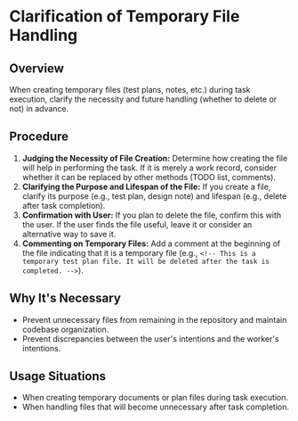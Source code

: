 # Clarification of Temporary File Handling

## Overview
When creating temporary files (test plans, notes, etc.) during task execution, clarify the necessity and future handling (whether to delete or not) in advance.

## Procedure
1.  **Judging the Necessity of File Creation:** Determine how creating the file will help in performing the task. If it is merely a work record, consider whether it can be replaced by other methods (TODO list, comments).
2.  **Clarifying the Purpose and Lifespan of the File:** If you create a file, clarify its purpose (e.g., test plan, design note) and lifespan (e.g., delete after task completion).
3.  **Confirmation with User:** If you plan to delete the file, confirm this with the user. If the user finds the file useful, leave it or consider an alternative way to save it.
4.  **Commenting on Temporary Files:** Add a comment at the beginning of the file indicating that it is a temporary file (e.g., `<!-- This is a temporary test plan file. It will be deleted after the task is completed. -->`).

## Why It's Necessary
*   Prevent unnecessary files from remaining in the repository and maintain codebase organization.
*   Prevent discrepancies between the user's intentions and the worker's intentions.

## Usage Situations
*   When creating temporary documents or plan files during task execution.
*   When handling files that will become unnecessary after task completion.